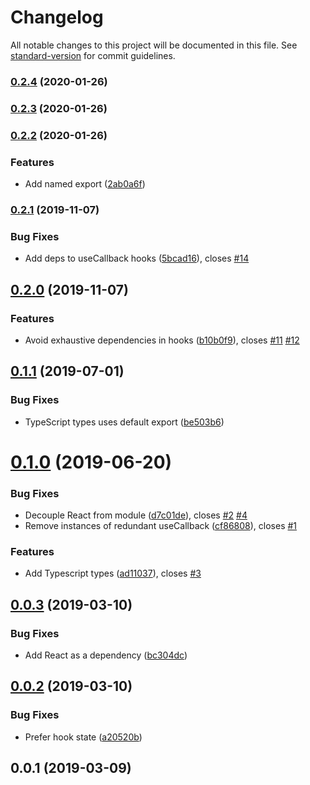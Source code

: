 # Changelog

All notable changes to this project will be documented in this file. See [standard-version](https://github.com/conventional-changelog/standard-version) for commit guidelines.

### [0.2.4](https://github.com/nathanbuchar/react-hook-thunk-reducer/compare/v0.2.3...v0.2.4) (2020-01-26)

### [0.2.3](https://github.com/nathanbuchar/react-hook-thunk-reducer/compare/v0.2.2...v0.2.3) (2020-01-26)

### [0.2.2](https://github.com/nathanbuchar/react-hook-thunk-reducer/compare/v0.2.1...v0.2.2) (2020-01-26)


### Features

* Add named export ([2ab0a6f](https://github.com/nathanbuchar/react-hook-thunk-reducer/commit/2ab0a6fdcca47b69697c3d237eb2b1ac280a20b8))

### [0.2.1](https://github.com/nathanbuchar/react-hook-thunk-reducer/compare/v0.2.0...v0.2.1) (2019-11-07)


### Bug Fixes

* Add deps to useCallback hooks ([5bcad16](https://github.com/nathanbuchar/react-hook-thunk-reducer/commit/5bcad169227fc5568305ffe0b7d5ebf8bff44410)), closes [#14](https://github.com/nathanbuchar/react-hook-thunk-reducer/issues/14)

## [0.2.0](https://github.com/nathanbuchar/react-hook-thunk-reducer/compare/v0.1.1...v0.2.0) (2019-11-07)


### Features

* Avoid exhaustive dependencies in hooks ([b10b0f9](https://github.com/nathanbuchar/react-hook-thunk-reducer/commit/b10b0f92e23cc08610be22f5ff7d9acdd96b5791)), closes [#11](https://github.com/nathanbuchar/react-hook-thunk-reducer/issues/11) [#12](https://github.com/nathanbuchar/react-hook-thunk-reducer/issues/12)

## [0.1.1](https://github.com/nathanbuchar/react-hook-thunk-reducer/compare/v0.1.0...v0.1.1) (2019-07-01)


### Bug Fixes

* TypeScript types uses default export ([be503b6](https://github.com/nathanbuchar/react-hook-thunk-reducer/commit/be503b6))



# [0.1.0](https://github.com/nathanbuchar/react-hook-thunk-reducer/compare/v0.0.3...v0.1.0) (2019-06-20)


### Bug Fixes

* Decouple React from module ([d7c01de](https://github.com/nathanbuchar/react-hook-thunk-reducer/commit/d7c01de)), closes [#2](https://github.com/nathanbuchar/react-hook-thunk-reducer/issues/2) [#4](https://github.com/nathanbuchar/react-hook-thunk-reducer/issues/4)
* Remove instances of redundant useCallback ([cf86808](https://github.com/nathanbuchar/react-hook-thunk-reducer/commit/cf86808)), closes [#1](https://github.com/nathanbuchar/react-hook-thunk-reducer/issues/1)


### Features

* Add Typescript types ([ad11037](https://github.com/nathanbuchar/react-hook-thunk-reducer/commit/ad11037)), closes [#3](https://github.com/nathanbuchar/react-hook-thunk-reducer/issues/3)



## [0.0.3](https://github.com/nathanbuchar/react-hook-thunk-reducer/compare/v0.0.2...v0.0.3) (2019-03-10)


### Bug Fixes

* Add React as a dependency ([bc304dc](https://github.com/nathanbuchar/react-hook-thunk-reducer/commit/bc304dc))



## [0.0.2](https://github.com/nathanbuchar/react-hook-thunk-reducer/compare/v0.0.1...v0.0.2) (2019-03-10)


### Bug Fixes

* Prefer hook state ([a20520b](https://github.com/nathanbuchar/react-hook-thunk-reducer/commit/a20520b))



## 0.0.1 (2019-03-09)
